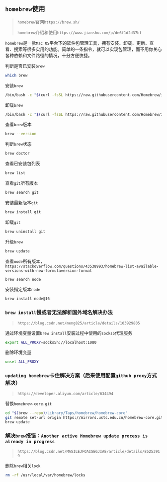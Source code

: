 ## `homebrew`使用

> `homebrew`官网`https://brew.sh/`
>
> `homebrew`介绍和使用`https://www.jianshu.com/p/de6f1d2d37bf`

`homebrew`是一款`Mac OS`平台下的软件包管理工具，拥有安装、卸载、更新、查看、搜索等很多实用的功能。简单的一条指令，就可以实现包管理，而不用你关心各种依赖和文件路径的情况，十分方便快捷。

判断是否已安装`brew`

```bash
which brew
```

安装`brew`

```bash
/bin/bash -c "$(curl -fsSL https://raw.githubusercontent.com/Homebrew/install/master/install.sh)"
```

卸载`brew`

```bash
/bin/bash -c "$(curl -fsSL https://raw.githubusercontent.com/Homebrew/install/master/uninstall.sh)"
```

查看`brew`版本

```bash
brew --version
```

判断`brew`状态

```bash
brew doctor
```

查看已安装包列表

```bash
brew list
```

查看`git`所有版本

```bash
brew search git
```

安装最新版本`git`

```bash
brew install git
```

卸载`git`

```bash
brew uninstall git
```

升级`brew`

```bash
brew update
```

查看`node`所有版本，`https://stackoverflow.com/questions/43538993/homebrew-list-available-versions-with-new-formulaversion-format`

```bash
brew search node
```

安装指定版本`node`

```bash
brew install node@16
```



### `brew install`慢或者无法解析国外域名解决办法

> `https://blog.csdn.net/meng825/article/details/103929805`

通过环境变量设置`brew install`安装过程中使用的`socks5`代理服务

```bash
export ALL_PROXY=socks5h://localhost:1080
```

删除环境变量

```bash
unset ALL_PROXY
```



### `updating homebrew`卡住解决方案（后来使用配置`github proxy`方式解决）

> `https://developer.aliyun.com/article/634494`

替换`homebrew-core.git`

```bash
cd "$(brew --repo)/Library/Taps/homebrew/homebrew-core"
git remote set-url origin https://mirrors.ustc.edu.cn/homebrew-core.git
brew update
```



### 解决`brew`报错：`Another active Homebrew update process is already in progress`

> `https://blog.csdn.net/MASILEJFOAISEGJIAE/article/details/85253919`

删除`brew`相关`lock`

```bash
rm -rf /usr/local/var/homebrew/locks
```

